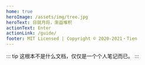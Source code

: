 ```yaml
---
home: true
heroImage: /assets/img/tree.jpg
heroText: 日就月将，渐益堆积
actionText: Enter
actionLink: /guide/
footer: MIT Licensed | Copyright © 2020-2021・Tien
---
```


::: tip
这根本不是什么文档，仅仅是一个个人笔记而已。
:::
